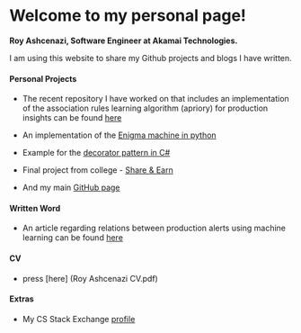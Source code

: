 # Welcome to my personal page!


**Roy Ashcenazi, Software Engineer at Akamai Technologies.**

I am using this website to share my Github projects and blogs I have written.

#### Personal Projects


* The recent repository I have worked on that includes an implementation of the association rules learning algorithm (apriory) for production insights can be found
[here](https://github.com/royashcenazi/spark_and_stuff) 


* An implementation of the [Enigma machine in python](https://github.com/royashcenazi/The-Enigma-Machine)


* Example for the [decorator pattern in C#](https://github.com/royashcenazi/Hummos-Decorator-demo)

* Final project from college - [Share & Earn](https://github.com/royashcenazi/Hummos-Decorator-demo)

* And my main [GitHub page](https://github.com/royashcenazi)


#### Written Word

* An article regarding relations between production alerts using machine learning can be found [here](https://medium.com/analytics-vidhya/getting-insights-from-production-alerts-using-basic-machine-learning-44dd805d899)


#### CV
 * press [here] (Roy Ashcenazi  CV.pdf)


#### Extras
* My CS Stack Exchange [profile](https://cs.stackexchange.com/users/106564/royashcenazi)

